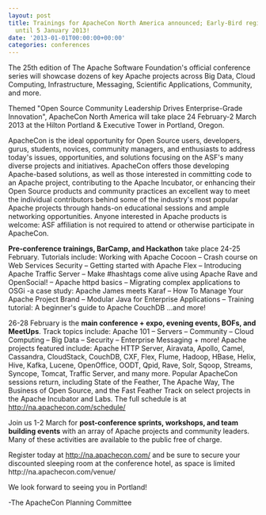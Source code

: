 ```yaml
---
layout: post
title: Trainings for ApacheCon North America announced; Early-Bird registration extended
  until 5 January 2013!
date: '2013-01-01T00:00:00+00:00'
categories: conferences
---
```

<p>The 25th edition of The Apache Software Foundation's official conference series will showcase dozens of key Apache projects across Big Data, Cloud Computing, Infrastructure, Messaging, Scientific Applications, Community, and more.</p> 
  <p>Themed &quot;Open Source Community Leadership Drives Enterprise-Grade Innovation&quot;, ApacheCon North America will take place 24 February-2 March 2013 at the Hilton Portland &amp; Executive Tower in Portland, Oregon.</p> 
  <p>ApacheCon is the ideal opportunity for Open Source users, developers, gurus, students, novices, community managers, and enthusiasts to address today's issues, opportunities, and solutions focusing on the ASF's many diverse projects and initiatives. ApacheCon offers those developing Apache-based solutions, as well as those interested in committing code to an Apache project, contributing to the Apache Incubator, or enhancing their Open Source products and community practices an excellent way to meet the individual contributors behind some of the industry's most popular Apache projects through hands-on educational sessions and ample networking opportunities. Anyone interested in Apache products is welcome: ASF affiliation is not required to attend or otherwise participate in ApacheCon.<br /></p> 
  <p><b>Pre-conference trainings, BarCamp, and Hackathon</b> take place 24-25 February. Tutorials include: Working with Apache Cocoon – Crash course on Web Services Security – Getting started with Apache Flex – Introducing Apache Traffic Server – Make #hashtags come alive using Apache Rave and OpenSocial! – Apache httpd basics – Migrating complex applications to OSGi -a case study: Apache James meets Karaf – How To Manage Your Apache Project Brand – Modular Java for Enterprise Applications – Training tutorial: A beginner's guide to Apache CouchDB …and more!</p> 
  <p>26-28 February is the <b>main conference + expo, evening events, BOFs, and MeetUps</b>. Track topics include: Apache 101 – Servers – Community – Cloud Computing – Big Data – Security – Enterprise Messaging + more! Apache projects featured include: Apache HTTP Server, Airavata, Apollo, Camel, Cassandra, CloudStack, CouchDB, CXF, Flex, Flume, Hadoop, HBase, Helix, Hive, Kafka, Lucene, OpenOffice, OODT, Qpid, Rave, Solr, Sqoop, Streams, Syncope, Tomcat, Traffic Server, and many more. Popular ApacheCon sessions return, including State of the Feather, The Apache Way, The Business of Open Source, and the Fast Feather Track on select projects in the Apache Incubator and Labs. The full schedule is at <a href="http://na.apachecon.com/schedule/">http://na.apachecon.com/schedule/</a></p> 
  <p>Join us 1-2 March for <b>post-conference sprints, workshops, and team building events</b> with an array of Apache projects and community leaders. Many of these activities are available to the public free of charge.</p> 
  <p>Register today at <a href="http://na.apachecon.com/">http://na.apachecon.com/</a> and be sure to secure your discounted sleeping room at the conference hotel, as space is limited http://na.apachecon.com/venue/&nbsp; <br /></p> 
  <p>We look forward to seeing you in Portland!<br /></p> 
  <p>-The ApacheCon Planning Committee<br /> </p>
